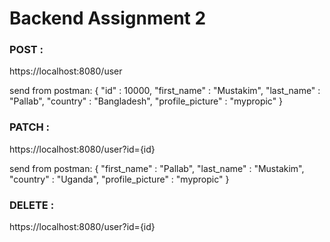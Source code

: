 # Backend Assignment 2

### POST :

https://localhost:8080/user

send from postman:
{
    "id" : 10000,
    "first_name" : "Mustakim",
    "last_name" : "Pallab",
    "country" : "Bangladesh",
    "profile_picture" : "mypropic"
}


### PATCH :

https://localhost:8080/user?id={id}

send from postman:
{
    "first_name" : "Pallab",
    "last_name" : "Mustakim",
    "country" : "Uganda",
    "profile_picture" : "mypropic"
}


### DELETE  :

https://localhost:8080/user?id={id}




